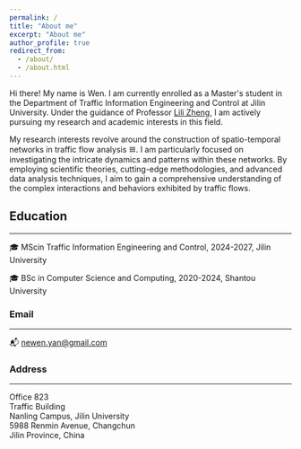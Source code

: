 ```yaml
---
permalink: /
title: "About me"
excerpt: "About me"
author_profile: true
redirect_from: 
  - /about/
  - /about.html
---
```


Hi there! My name is Wen. I am currently enrolled as a Master's student in the Department of Traffic Information Engineering and Control at Jilin University. Under the guidance of Professor [Lili Zheng](https://jt.jlu.edu.cn/info/1118/4060.htm), I am actively pursuing my research and academic interests in this field. 

My research interests revolve around the construction of spatio-temporal networks in traffic flow analysis 𐄳. I am particularly focused on investigating the intricate dynamics and patterns within these networks. By employing scientific theories, cutting-edge methodologies, and advanced data analysis techniques, I aim to gain a comprehensive understanding of the complex interactions and behaviors exhibited by traffic flows.


## Education 
---
🎓 MScin Traffic Information Engineering and Control, 2024-2027, <span class="grey">Jilin University</span>

🎓 BSc in Computer Science and Computing, 2020-2024, <span class="grey">Shantou University</span>




### Email
---
📬 newen.yan@gmail.com

### Address
---
Office 823 \
Traffic Building \
Nanling Campus, Jilin University \
5988 Renmin Avenue, Changchun \
Jilin Province, China